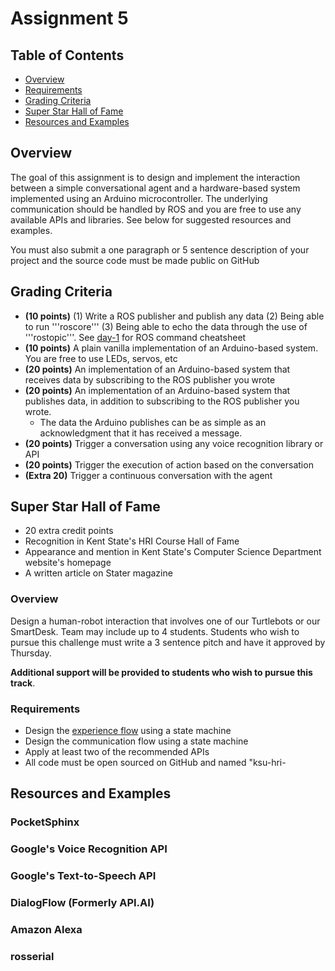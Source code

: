 # Assignment 5

## Table of Contents

- [Overview](#overview)
- [Requirements](#requirements)
- [Grading Criteria](#grading-criteria)
- [Super Star Hall of Fame](#super-star-hall-of-fame)
- [Resources and Examples](#resources-and-examples)

## Overview 
The goal of this assignment is to design and implement the interaction between a simple conversational agent and a hardware-based system implemented using an Arduino microcontroller. The underlying communication should be handled by ROS and you are free to use any available APIs and libraries. See below for suggested resources and examples. 

You must also submit a one paragraph or 5 sentence description of your project and the source code must be made public on GitHub

## Grading Criteria

- **(10 points)** (1) Write a ROS publisher and publish any data (2) Being able to run  '''roscore''' (3) Being able to echo the data through the use of '''rostopic'''. See [day-1]() for ROS command cheatsheet
- **(10 points)** A plain vanilla implementation of an Arduino-based system. You are free to use LEDs, servos, etc
- **(20 points)** An implementation of an Arduino-based system that receives data by subscribing to the ROS publisher you wrote
- **(20 points)** An implementation of an Arduino-based system that publishes data, in addition to subscribing to the ROS publisher you wrote.  
  - The data the Arduino publishes can be as simple as an acknowledgment that it has received a message.
- **(20 points)** Trigger a conversation using any voice recognition library or API
- **(20 points)** Trigger the execution of action based on the conversation
- **(Extra 20)** Trigger a continuous conversation with the agent

## Super Star Hall of Fame
- 20 extra credit points
- Recognition in Kent State's HRI Course Hall of Fame
- Appearance and mention in Kent State's Computer Science Department website's homepage
- A written article on Stater magazine

### Overview
Design a human-robot interaction that involves one of our Turtlebots or our SmartDesk. Team may include up to 4 students. Students who wish to pursue this challenge must write a 3 sentence pitch and have it approved by Thursday.

**Additional support will be provided to students who wish to pursue this track**.

### Requirements
- Design the [experience flow]() using a state machine 
- Design the communication flow using a state machine
- Apply at least two of the recommended APIs
- All code must be open sourced on GitHub and named "ksu-hri-<YOUR PROJECT NAME IN LOWER CASE>

## Resources and Examples

### PocketSphinx

### Google's Voice Recognition API

### Google's Text-to-Speech API

### DialogFlow (Formerly API.AI)

### Amazon Alexa 

### rosserial 




